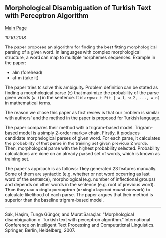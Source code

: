## Morphological Disambiguation of Turkish Text with Perceptron Algorithm

[Main Page](index.html)

*10.10.2018*

The paper proposes an algorithm for finding the best fitting morphological parsing of a given word. In languages with complex morphological structure, a word can map to multiple morphemes sequences. Example in the paper:

 - alın (forehead)
 - al-ın (take it)

The paper tries to solve this ambiguity. Problem definition can be stated as finding a morphological parse (`t`) that maximize the probability of the parse given words (`w_i`) in the sentence. It is `argmax_t P(t | w_1, w_2, ..., w_n)` in mathematical terms.

The reason we chose this paper as first review is that our problem is similar with authors' and the method in the paper is proposed for Turkish language.

The paper compares their method with a trigram-based model. Trigram-based model is a simply 2-order markov chain. Firstly, it produces candidate morphological parses of given word. For each parse, it calculates the probability of that parse in the training set given previous 2 words. Then, morphological parse with the highest probability selected. Probability calculations are done on an already parsed set of words, which is known as training set.

The paper's approach is as follows: They generated 23 features manually. Some of them are syntactic (e.g. whether or not word occurring as last word of the sentence), morphological (e.g. number of inflectional groups) and depends on other words in the sentence (e.g. root of previous word). Then they use a single perceptron (or single layered neural network) to calculate likelihood of each parse. The paper argues that their method is superior than the baseline trigram-based model.

------

Sak, Haşim, Tunga Güngör, and Murat Saraçlar. "Morphological disambiguation of Turkish text with perceptron algorithm." International Conference on Intelligent Text Processing and Computational Linguistics. Springer, Berlin, Heidelberg, 2007. 
